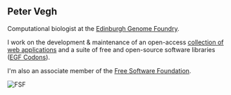 ## Peter Vegh

Computational biologist at the [Edinburgh Genome Foundry](https://github.com/Edinburgh-Genome-Foundry).

I work on the development & maintenance of an open-access [collection of web applications](https://cuba.genomefoundry.org) and a suite of free and open-source software libraries ([EGF Codons](https://edinburgh-genome-foundry.github.io)).

I'm also an associate member of the [Free Software Foundation](https://www.fsf.org).

 ![FSF](https://static.fsf.org/nosvn/associate/crm/426181.png)
